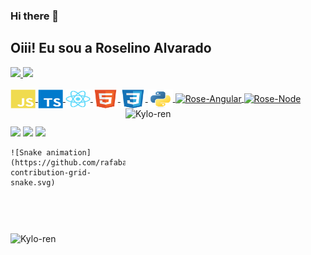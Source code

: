 ### Hi there 👋

## Oiii! Eu sou a Roselino Alvarado 
 <div>
  <a href="https://github.com/RoselinoAlvarado">
  <img height="180em" src="https://github-readme-stats.vercel.app/api?username=roselinoalvarado&show_icons=true&theme=merko&include_all_commits=true&count_private=true"/>
  <img height="180em" src="https://github-readme-stats.vercel.app/api/top-langs/?username=roselinoalvarado&layout=compact&langs_count=16&theme=merko"/>
</div>
<div style="display: inline_block"><br>
  <img align="center" alt="Rose-Js" height="30" width="40" src="https://raw.githubusercontent.com/devicons/devicon/master/icons/javascript/javascript-plain.svg">
  <img align="center" alt="Rose-Ts" height="30" width="40" src="https://raw.githubusercontent.com/devicons/devicon/master/icons/typescript/typescript-plain.svg">
  <img align="center" alt="Rose-React" height="30" width="40" src="https://raw.githubusercontent.com/devicons/devicon/master/icons/react/react-original.svg">
  <img align="center" alt="Rose-HTML" height="30" width="40" src="https://raw.githubusercontent.com/devicons/devicon/master/icons/html5/html5-original.svg">
  <img align="center" alt="Rose-CSS" height="30" width="40" src="https://raw.githubusercontent.com/devicons/devicon/master/icons/css3/css3-original.svg">
  <img align="center" alt="Rose-Python" height="30" width="40" src="https://raw.githubusercontent.com/devicons/devicon/master/icons/python/python-original.svg">
  <img align="center" alt="Rose-Angular" height="30" width="40" src="https://angular.io/assets/images/logos/angular/angular.svg">
  <img align="center" alt="Rose-Node" height="30" width="40" src="https://upload.wikimedia.org/wikipedia/commons/d/d9/Node.js_logo.svg">
</div>

<div style="display: inline_block">
 <img align="right" alt="Kylo-ren" height="200" width="320" src="https://4.bp.blogspot.com/-zgiweA_q9Vk/VzzTOFbVpQI/AAAAAAACgbQ/7cxCYSllg50T-am00NgHHnW9ZBKPKp_1gCKgB/s1600/starwarspixelatedgif4.gif">
 <img align="left" alt="Kylo-ren" height="200" width="320" src="https://1.bp.blogspot.com/-DvDB4twcubA/VzzTPeRW_RI/AAAAAAACgbg/neJ_cJP1-vYe3k8IPJrIP3AZUHhrTPwFACKgB/s1600/starwarspixelatedgif9.gif">
</div>
  
  ##
 
<div> 
  <a href="https://www.instagram.com/roselino20/" target="_blank"><img src="https://img.shields.io/badge/-Instagram-%23E4405F?style=for-the-badge&logo=instagram&logoColor=white" target="_blank"></a>
  <a href = "roselinoalvarado@gmail.com"><img src="https://img.shields.io/badge/-Gmail-%23333?style=for-the-badge&logo=gmail&logoColor=white" target="_blank"></a>
  <a href="https://www.linkedin.com/in/roselino-alvarado-abaa70160" target="_blank"><img src="https://img.shields.io/badge/-LinkedIn-%230077B5?style=for-the-badge&logo=linkedin&logoColor=white" target="_blank"></a> 
 
    ![Snake animation](https://github.com/rafaballerini/rafaballerini/blob/output/github-contribution-grid-snake.svg)
 
</div>
